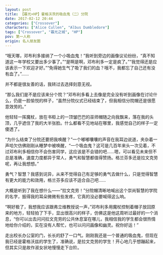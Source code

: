 ```yaml
---
layout: post
title: 【暮光×HP】霍格沃茨的吸血鬼（二）分院
date: 2017-02-12 20:44
categories: ["Crossover"]
characters: ["Alice Cullen", "Albus Dumbledore"]
tags: ["Crossover", "暮光之城", "HP"]
pov: 第一人称
origin: 名人朋友圈
---
```


“哦天哪，邓布利多接纳了一个小吸血鬼！”我听到旁边的画像议论纷纷，“真不知道这一年学校又要出多少事了。”“是啊是啊，邓布利多一定是疯了。”“我觉得还是应该表示一下欢迎才好。”“免得她生气了吸了我们的血？哦不，我都忘了自己还有没有血了。”……

并不都是很友善的话，我转过去选择刻意无视。

“那么我们是不是应该来分个院？”邓布利多看上去像是完全没有听到画像在讨论什么，仍是一脸愉悦的样子，“虽然分院仪式已经结束了，但我相信分院帽还是很愿意效劳的。”

他轻轻一挥魔杖，放在书柜上的一顶皱巴巴的巫师帽随之向我飘来，落在我的头顶，几乎遮住了我的大半张脸。什么都看不见地站在哪里，我感觉自己的样子一定傻透了。

“为什么结束了分院还要把我唤醒？”一个嘟嘟囔囔的声音在我耳边说道，夹杂着一声哈欠仿佛刚刚从睡梦中被唤醒，“一个吸血鬼？这可是几百年来头一次见着，不过邓布利多相信你不会伤害同学，这应该是不会错的吧……嗯，可以看见未来但不总是准确，速度力度都异于常人，勇气和智慧都值得赞扬。格兰芬多还是拉文克劳呢，再让我想想。”

勇气？智慧？我感到诧异，从来不觉得自己有足够的勇气去做什么，只是觉得智慧有更大的能力和效用，格兰芬多应该不适合自己吧……

大概是听到了我在想什么——“拉文克劳！”分院帽清晰地喊出这个崇尚智慧的学院的名字，振得我的耳朵微微有些发疼，它真的没必要喊得这么响。

“啊好极了，我想我应该跟弗立维教授说一声，”邓布利多用魔杖控制着帽子放回原来的地方，轻轻拍了下手，显出很高兴的样子，仿佛这是他这周听过最好的一个消息，“你可以出去问问拉文克劳的公共休息室在哪儿，我相信我的学生都会很热情地给你介绍的，实在没有人帮忙，也可以问问画像和幽灵。祝你好运！”

走出校长办公室的门，长长的舒了一口气。刚刚我还是一个普通的吸血鬼，但现在我已经是霍格沃兹的学生了，准确说，是拉文克劳的学生！开心地几乎想蹦起来，但其实只是故作淑女状地慢慢走下台阶。
